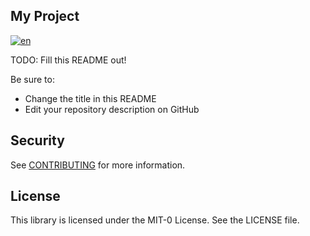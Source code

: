 ## My Project
[![en](https://img.shields.io/badge/lang-pt--br-green.svg)](https://github.com/aws-samples/videos-transfer-vimeo/edit/main/README.pt-br.md)


TODO: Fill this README out!

Be sure to:

* Change the title in this README
* Edit your repository description on GitHub

## Security

See [CONTRIBUTING](CONTRIBUTING.md#security-issue-notifications) for more information.

## License

This library is licensed under the MIT-0 License. See the LICENSE file.

